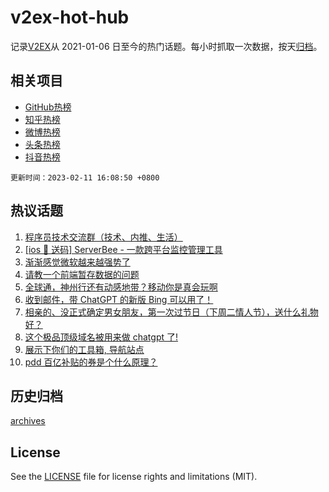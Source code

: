 # v2ex-hot-hub

 记录[V2EX](https://www.v2ex.com/)从 2021-01-06 日至今的热门话题。每小时抓取一次数据，按天[归档](archives)。
 
 ## 相关项目

- [GitHub热榜](https://github.com/snaildev/github-hot-hub)
- [知乎热榜](https://github.com/snaildev/zhihu-hot-hub)
- [微博热榜](https://github.com/snaildev/weibo-hot-hub)
- [头条热榜](https://github.com/snaildev/toutiao-hot-hub)
- [抖音热榜](https://github.com/snaildev/douyin-hot-hub)


 `更新时间：2023-02-11 16:08:50 +0800`

## 热议话题

1. [程序员技术交流群（技术、内推、生活）](https://www.v2ex.com/t/914959)
1. [[ios 🎉 送码] ServerBee - 一款跨平台监控管理工具](https://www.v2ex.com/t/914946)
1. [渐渐感觉微软越来越强势了](https://www.v2ex.com/t/915064)
1. [请教一个前端暂存数据的问题](https://www.v2ex.com/t/914975)
1. [全球通，神州行还有动感地带？移动你是真会玩啊](https://www.v2ex.com/t/915085)
1. [收到邮件，带 ChatGPT 的新版 Bing 可以用了！](https://www.v2ex.com/t/915087)
1. [相亲的、没正式确定男女朋友，第一次过节日（下周二情人节），送什么礼物好？](https://www.v2ex.com/t/914973)
1. [这个极品顶级域名被用来做 chatgpt 了!](https://www.v2ex.com/t/914989)
1. [展示下你们的工具箱, 导航站点](https://www.v2ex.com/t/914987)
1. [pdd 百亿补贴的券是个什么原理？](https://www.v2ex.com/t/915082)

## 历史归档

[archives](archives)

## License

See the [LICENSE](LICENSE) file for license rights and limitations (MIT).
